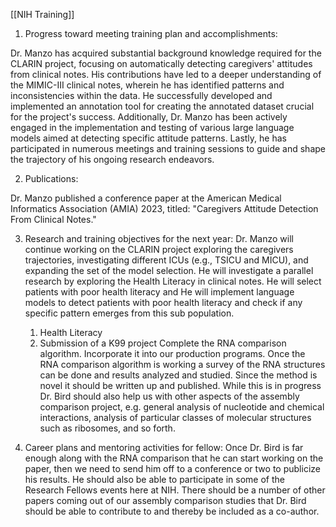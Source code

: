 [[NIH Training]]

1. Progress toward meeting training plan and accomplishments:

Dr. Manzo has acquired substantial background knowledge required for the CLARIN project, focusing on automatically detecting caregivers' attitudes from clinical notes. His contributions have led to a deeper understanding of the MIMIC-III clinical notes, wherein he has identified patterns and inconsistencies within the data. He successfully developed and implemented an annotation tool for creating the annotated dataset crucial for the project's success. Additionally, Dr. Manzo has been actively engaged in the implementation and testing of various large language models aimed at detecting specific attitude patterns. Lastly, he has participated in numerous meetings and training sessions to guide and shape the trajectory of his ongoing research endeavors.


2. Publications:

Dr. Manzo published a conference paper at the American Medical Informatics Association (AMIA) 2023, titled: "Caregivers Attitude Detection From Clinical Notes."

3. Research and training objectives for the next year:
	Dr. Manzo will continue working on the CLARIN project exploring the caregivers trajectories, investigating different ICUs (e.g., TSICU and MICU), and expanding the set of the model selection. 
	He will investigate a parallel research by exploring the Health Literacy in clinical notes. He will select patients with poor health literacy and  He will implement language models to detect patients with poor health literacy and check if any specific pattern emerges from this sub population.
	1. Health Literacy 
	2. Submission of a K99 project
Complete the RNA comparison algorithm. Incorporate it into our production programs. Once the RNA
comparison algorithm is working a survey of the RNA structures can be done and results analyzed and
studied. Since the method is novel it should be written up and published. While this is in progress Dr. Bird
should also help us with other aspects of the assembly comparison project, e.g. general analysis of nucleotide
and chemical interactions, analysis of particular classes of molecular structures such as ribosomes, and so
forth.

4. Career plans and mentoring activities for fellow:
Once Dr. Bird is far enough along with the RNA comparison that he can start working on the paper, then we
need to send him off to a conference or two to publicize his results. He should also be able to participate in
some of the Research Fellows events here at NIH. There should be a number of other papers coming out of
our assembly comparison studies that Dr. Bird should be able to contribute to and thereby be included as a
co-author.